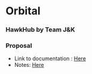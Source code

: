 # Orbital
### HawkHub by Team J&K

### Proposal
* Link to documentation : [Here](https://docs.google.com/document/d/1VQNtV1cnkjwhEdWeBjb4UvMrtX3jeXODyBoprtAoZ4M/edit#)
* Notes: [Here](https://docs.google.com/document/d/1gsoSr1bp8Yv4Kp2hpzH0cBQwGF7ervddp7Yt3JCAKZ0/edit)
